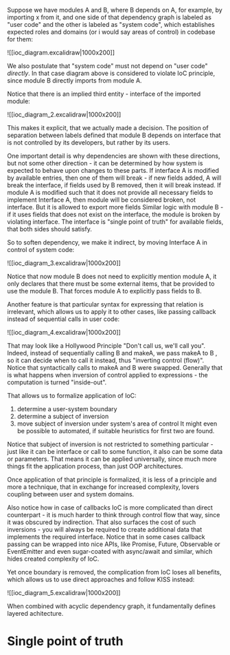 Suppose we have modules A and B, where B depends on A, for example, by importing x from it, and one side of that dependency graph is labeled as "user code" and the other is labeled as "system code", which establishes expected roles and domains (or i would say areas of control) in codebase for them:

![[ioc_diagram.excalidraw|1000x200]]

We also postulate that "system code" must not depend on "user code" *directly*. In that case diagram above is considered to violate IoC principle, since module B directly imports from module A.

Notice that there is an implied third entity - interface of the imported module:

![[ioc_diagram_2.excalidraw|1000x200]]

This makes it explicit, that we actually made a decision.
The position of separation between labels defined that module B depends on interface that is not controlled by its developers, but rather by its users.

One important detail is why dependencies are shown with these directions, but not some other direction - it can be determined by how system is expected to behave upon changes to these parts.
If interface A is modified by available entries, then one of them will break - if new fields added, A will break the interface, if fields used by B removed, then it will break instead. 
If module A is modified such that it does not provide all necessary fields to implement Interface A, then module will be considered broken, not interface. But it is allowed to export more fields
Similar logic with module B - if it uses fields that does not exist on the interface, the module is broken by violating interface.
The interface is "single point of truth" for available fields, that both sides should satisfy.

So to soften dependency, we make it indirect, by moving Interface A in control of system code:

![[ioc_diagram_3.excalidraw|1000x200]]

Notice that now module B does not need to explicitly mention module A, it only declares that there must be some external items, that be provided to use the module B. That forces module A to explicitly pass fields to B.

Another feature is that particular syntax for expressing that relation is irrelevant, which allows us to apply it to other cases, like passing callback instead of sequential calls in user code:

![[ioc_diagram_4.excalidraw|1000x200]]

That may look like a Hollywood Principle "Don't call us, we'll call you". Indeed, instead of sequentially calling B and makeA, we pass makeA to B , so it can decide when to call it instead, thus "inverting control (flow)". Notice that syntactically calls to makeA and B were swapped. Generally that is what happens when inversion of control applied to expressions - the computation is turned "inside-out".

That allows us to formalize application of IoC: 
1. determine a user-system boundary
2. determine a subject of inversion
3. move subject of inversion under system's area of control
It might even be possible to automated, if suitable heuristics for first two are found.

Notice that subject of inversion is not restricted to something particular - just like it can be interface or call to some function, it also can be some data or parameters. That means it can be applied universally, since much more things fit the application process, than just OOP architectures.

Once application of that principle is formalized, it is less of a principle and more a technique, that in exchange for increased complexity, lovers coupling between user and system domains.

Also notice how in case of callbacks IoC is more complicated than direct counterpart - it is much harder to think through control flow that way, since it was obscured by indirection. That also surfaces the cost of such inversions - you will always be required to create additional data that implements the required interface.
Notice that in some cases callback passing can be wrapped into nice APIs, like Promise, Future, Observable or EventEmitter and even sugar-coated with async/await and similar, which hides created complexity of IoC.

Yet once boundary is removed, the complication from IoC loses all benefits, which allows us to use direct approaches and follow KISS instead:

![[ioc_diagram_5.excalidraw|1000x200]]

When combined with acyclic dependency graph, it fundamentally defines layered achitecture.
# Single point of truth

